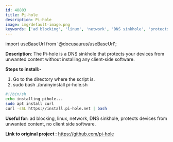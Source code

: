 ```yaml
---
id: 48883
title: Pi-hole
description: Pi-hole
image: img/default-image.png
keywords: ['ad blocking', 'linux', 'network', 'DNS sinkhole', 'protects devices from unwanted content', 'no client side software']
---
```



import useBaseUrl from '@docusaurus/useBaseUrl';


**Description**: The Pi-hole is a DNS sinkhole that protects your devices from unwanted content without installing any client-side software.



**Steps to install:-**
1. Go to the directory where the script is.
2. sudo bash ./brainyinstall pi-hole.sh

```bash
#!/bin/sh
echo installing pihole...
sudo apt install curl
curl -sSL https://install.pi-hole.net | bash
```
**Useful for:** ad blocking, linux, network, DNS sinkhole, protects devices from unwanted content, no client side software.


**Link to original project :** https://github.com/pi-hole
